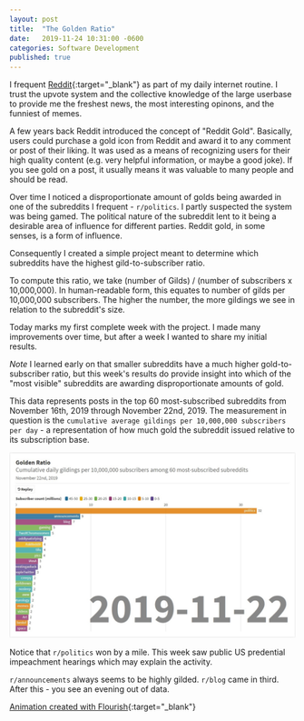 ```yaml
---
layout: post
title:  "The Golden Ratio"
date:   2019-11-24 10:31:00 -0600
categories: Software Development
published: true
---
```


I frequent [Reddit](https://reddit.com){:target="_blank"} as part of my daily internet routine. I trust the upvote system and the collective knowledge of the large userbase to provide me the freshest news, the most interesting opinons, and the funniest of memes.

A few years back Reddit introduced the concept of "Reddit Gold". Basically, users could purchase a gold icon from Reddit and award it to any comment or post of their liking. It was used as a means of recognizing users for their high quality content (e.g. very helpful information, or maybe a good joke). If you see gold on a post, it usually means it was valuable to many people and should be read.

Over time I noticed a disproportionate amount of golds being awarded in one of the subreddits I frequent - `r/politics`. I partly suspected the system was being gamed. The political nature of the subreddit lent to it being a desirable area of influence for different parties. Reddit gold, in some senses, is a form of influence.

Consequently I created a simple project meant to determine which subreddits have the highest gild-to-subscriber ratio.

To compute this ratio, we take (number of Gilds) / (number of subscribers x 10,000,000). In human-readable form, this equates to number of gilds per 10,000,000 subscribers. The higher the number, the more gildings we see in relation to the subreddit's size.

Today marks my first complete week with the project. I made many improvements over time, but after a week I wanted to share my initial results.

_Note_ I learned early on that smaller subreddits have a much higher gold-to-subscriber ratio, but this week's results do provide insight into which of the "most visible" subreddits are awarding disproportionate amounts of gold.

This data represents posts in the top 60 most-subscribed subreddits from November 16th, 2019 through November 22nd, 2019. The measurement in question is the `cumulative average gildings per 10,000,000 subscribers per day` - a representation of how much gold the subreddit issued relative to its subscription base.

![Initial Results](/assets/images/2019-11-24.jpg)

Notice that `r/politics` won by a mile. This week saw public US predential impeachment hearings which may explain the activity.

`r/announcements` always seems to be highly gilded. `r/blog` came in third. After this - you see an evening out of data.

[Animation created with Flourish](https://public.flourish.studio/visualisation/983347/){:target="_blank"}
